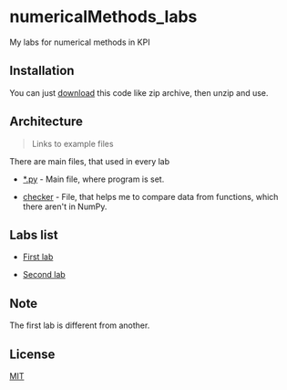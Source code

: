 # numericalMethods_labs
My labs for numerical methods in KPI

## Installation

You can just [download](https://github.com/mezgoodle/numericalMethods_labs/archive/master.zip) this code like zip archive, then unzip and use.

## Architecture

> Links to example files

There are main files, that used in every lab

* [*.py](https://github.com/mezgoodle/numericalMethods_labs/blob/master/Lab1/main.py) - Main file, where program is set.

* [checker](https://github.com/mezgoodle/numericalMethods_labs/blob/master/checker/main.py) - File, that helps me to compare data from functions, which there aren't in NumPy.


## Labs list

* [First lab](https://github.com/mezgoodle/numericalMethods_labs/tree/master/Lab1)
  
* [Second lab](https://github.com/mezgoodle/numericalMethods_labs/tree/master/Lab2)

## Note

The first lab is different from another.

## License
[MIT](https://choosealicense.com/licenses/mit/)